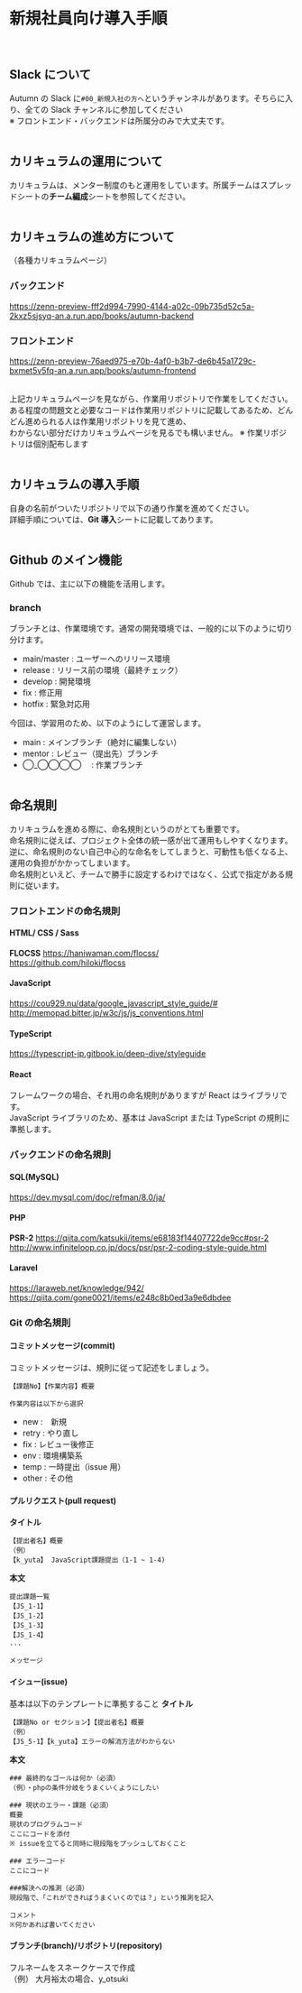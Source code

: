 # 新規社員向け導入手順

<br>

## Slack について

Autumn の Slack に`#00_新規入社の方へ`というチャンネルがあります。そちらに入り、全ての Slack チャンネルに参加してください <br />
※ フロントエンド・バックエンドは所属分のみで大丈夫です。
<br><br>

## カリキュラムの運用について

カリキュラムは、メンター制度のもと運用をしています。所属チームはスプレッドシートの**チーム編成**シートを参照してください。
<br><br>

## カリキュラムの進め方について

（各種カリキュラムページ）
### バックエンド
https://zenn-preview-fff2d994-7990-4144-a02c-09b735d52c5a-2kxz5sjsyq-an.a.run.app/books/autumn-backend
### フロントエンド
https://zenn-preview-76aed975-e70b-4af0-b3b7-de6b45a1729c-bxmet5v5fq-an.a.run.app/books/autumn-frontend

<br>
上記カリキュラムページを見ながら、作業用リポジトリで作業をしてください。<br />
ある程度の問題文と必要なコードは作業用リポジトリに記載してあるため、どんどん進められる人は作業用リポジトリを見て進め、<br />
わからない部分だけカリキュラムページを見るでも構いません。
※ 作業リポジトリは個別配布します
<br><br>

## カリキュラムの導入手順

自身の名前がついたリポジトリで以下の通り作業を進めてください。<br />
詳細手順については、**Git 導入**シートに記載してあります。
<br><br>

## Github のメイン機能

Github では、主に以下の機能を活用します。

### branch

ブランチとは、作業環境です。通常の開発環境では、一般的に以下のように切り分けます。

- main/master : ユーザーへのリリース環境
- release : リリース前の環境（最終チェック）
- develop : 開発環境
- fix : 修正用
- hotfix : 緊急対応用

今回は、学習用のため、以下のようにして運営します。

- main : メインブランチ（絶対に編集しない）
- mentor : レビュー（提出先）ブランチ
- ◯_◯◯◯◯ 　: 作業ブランチ
  <br><br>

## 命名規則

カリキュラムを進める際に、命名規則というのがとても重要です。<br />
命名規則に従えば、プロジェクト全体の統一感が出て運用もしやすくなります。<br />
逆に、命名規則のない自己中心的な命名をしてしまうと、可動性も低くなる上、運用の負担がかかってしまいます。<br />
命名規則といえど、チームで勝手に設定するわけではなく、公式で指定がある規則に従います。

### フロントエンドの命名規則

#### HTML/ CSS / Sass

**FLOCSS**
https://haniwaman.com/flocss/
<br>
https://github.com/hiloki/flocss

#### JavaScript

https://cou929.nu/data/google_javascript_style_guide/#
<br>
http://memopad.bitter.jp/w3c/js/js_conventions.html

#### TypeScript

https://typescript-jp.gitbook.io/deep-dive/styleguide

#### React

フレームワークの場合、それ用の命名規則がありますが React はライブラリです。<br />
JavaScript ライブラリのため、基本は JavaScript または TypeScript の規則に準拠します。

### バックエンドの命名規則

#### SQL(MySQL)

https://dev.mysql.com/doc/refman/8.0/ja/

#### PHP

**PSR-2**
https://qiita.com/katsukii/items/e68183f14407722de9cc#psr-2
<br>
http://www.infiniteloop.co.jp/docs/psr/psr-2-coding-style-guide.html

#### Laravel

https://laraweb.net/knowledge/942/
<br>
https://qiita.com/gone0021/items/e248c8b0ed3a9e6dbdee

### Git の命名規則

#### コミットメッセージ(commit)

コミットメッセージは、規則に従って記述をしましょう。

```
【課題No】【作業内容】概要
```

`作業内容は以下から選択`

- new :　新規
- retry : やり直し
- fix : レビュー後修正
- env : 環境構築系
- temp : 一時提出（issue 用）
- other : その他

#### プルリクエスト(pull request)

**タイトル**

```
【提出者名】概要
（例）
【k_yuta】 JavaScript課題提出（1-1 ~ 1-4)
```

**本文**

```
提出課題一覧
【JS_1-1】
【JS_1-2】
【JS_1-3】
【JS_1-4】
...

メッセージ
```

#### イシュー(issue)

基本は以下のテンプレートに準拠すること
**タイトル**

```
【課題No or セクション】【提出者名】概要
（例）
【JS_5-1】【k_yuta】エラーの解消方法がわからない
```

**本文**

```
### 最終的なゴールは何か（必須）
（例）・phpの条件分岐をうまくいくようにしたい

### 現状のエラー・課題（必須）
概要
現状のプログラムコード
ここにコードを添付
※ issueを立てると同時に現段階をプッシュしておくこと

### エラーコード
ここにコード

###解決への推測（必須）
現段階で、「これができればうまくいくのでは？」という推測を記入

コメント
※何かあれば書いてください
```

#### ブランチ(branch)/リポジトリ(repository)

フルネームをスネークケースで作成<br />
（例） 大月裕太の場合、y_otsuki
